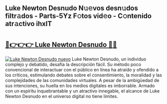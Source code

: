 ## Luke Newton Desnudo N𝚞𝚎vos desn𝚞dos filtr𝚊dos - Parts-5Yz F𝚘tos vid𝚎o - C𝚘ntenido atr𝚊ctivo ihxlT

# <h2><a href="http://mb521i.tromn.icu/?c=Luke+Newton+Desnudo">🔗👉👉👉 Luke Newton Desnudo 🔗🔗</a></h2>

[![Luke Newton Desnudo nuevo](https://i.imgur.com/pEAQMta.gif)](http://mb521i.tromn.icu/?c=Luke+Newton+Desnudo)
Luke Newton Desnudo, un individuo complejo y debatido, desafía la descripción fácil. Su método poco convencional de interactuar con el público en línea ha atraído y ofendido a los críticos, estimulando debates sobre el consentimiento, la moralidad y las complejidades de las comunidades virtuales. A pesar de la ambigüedad de sus intenciones, su huella en los medios digitales es imborrable. Armado con un espíritu inquebrantable y un atractivo innegable, el alcance de Luke Newton Desnudo en el universo digital no tiene límites.
